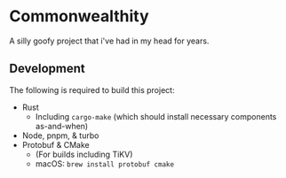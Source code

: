 # Commonwealthity

A silly goofy project that i've had in my head for years.

## Development

The following is required to build this project:

- Rust
  - Including `cargo-make` (which should install necessary components as-and-when)
- Node, pnpm, & turbo
- Protobuf & CMake
  - (For builds including TiKV)
  - macOS: `brew install protobuf cmake`
